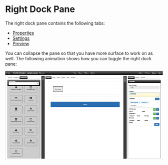 # Right Dock Pane

The right dock pane contains the following tabs:
*   [Properties](properties/key-concepts.md)
*   [Settings](settings/key-concepts.md)
*   [Preview](preview/key-concepts.md)

You can collapse the pane so that you have more surface to work on as well. The following animation shows how you can toggle the right dock pane:

![Designer right dock pane](../../assets/images/designer-right-dock-pane.gif)
